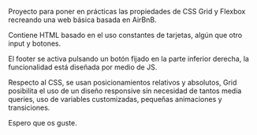 Proyecto para poner en prácticas las propiedades de CSS Grid y Flexbox recreando una web básica basada en AirBnB.

Contiene HTML basado en el uso constantes de tarjetas, algún que otro input y botones.

El footer se activa pulsando un botón fijado en la parte inferior derecha, la funcionalidad está diseñada por medio de JS.

Respecto al CSS, se usan posicionamientos relativos y absolutos, Grid posibilita el uso de un diseño responsive sin necesidad de tantos media queries, uso de variables customizadas, pequeñas animaciones y transiciones.

Espero que os guste. 
